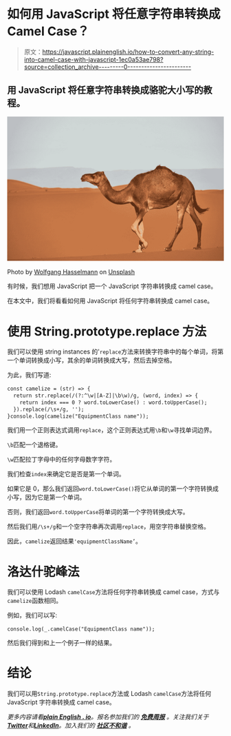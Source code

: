 # 如何用 JavaScript 将任意字符串转换成 Camel Case？

> 原文：<https://javascript.plainenglish.io/how-to-convert-any-string-into-camel-case-with-javascript-1ec0a53ae798?source=collection_archive---------0----------------------->

## 用 JavaScript 将任意字符串转换成骆驼大小写的教程。

![](img/1bf47b646f9da3b0da30e1657398b96b.png)

Photo by [Wolfgang Hasselmann](https://unsplash.com/@wolfgang_hasselmann?utm_source=medium&utm_medium=referral) on [Unsplash](https://unsplash.com?utm_source=medium&utm_medium=referral)

有时候，我们想用 JavaScript 把一个 JavaScript 字符串转换成 camel case。

在本文中，我们将看看如何用 JavaScript 将任何字符串转换成 camel case。

# 使用 String.prototype.replace 方法

我们可以使用 string instances 的'`replace`方法来转换字符串中的每个单词，将第一个单词转换成小写，其余的单词转换成大写，然后去掉空格。

为此，我们写道:

```
const camelize = (str) => {
  return str.replace(/(?:^\w|[A-Z]|\b\w)/g, (word, index) => {
    return index === 0 ? word.toLowerCase() : word.toUpperCase();
  }).replace(/\s+/g, '');
}console.log(camelize("EquipmentClass name"));
```

我们用一个正则表达式调用`replace`，这个正则表达式用`\b`和`\w`寻找单词边界。

`\b`匹配一个退格键。

`\w`匹配拉丁字母中的任何字母数字字符。

我们检查`index`来确定它是否是第一个单词。

如果它是 0，那么我们返回`word.toLowerCase()`将它从单词的第一个字符转换成小写，因为它是第一个单词。

否则，我们返回`word.toUpperCase`将单词的第一个字符转换成大写。

然后我们用`/\s+/g`和一个空字符串再次调用`replace`，用空字符串替换空格。

因此，`camelize`返回结果`'equipmentClassName’`。

# 洛达什驼峰法

我们可以使用 Lodash `camelCase`方法将任何字符串转换成 camel case，方式与`camelize`函数相同。

例如，我们可以写:

```
console.log(_.camelCase("EquipmentClass name"));
```

然后我们得到和上一个例子一样的结果。

# 结论

我们可以用`String.prototype.replace`方法或 Lodash `camelCase`方法将任何 JavaScript 字符串转换成 camel case。

*更多内容请看*[***plain English . io***](https://plainenglish.io/)*。报名参加我们的* [***免费周报***](http://newsletter.plainenglish.io/) *。关注我们关于*[***Twitter***](https://twitter.com/inPlainEngHQ)*和*[***LinkedIn***](https://www.linkedin.com/company/inplainenglish/)*。加入我们的* [***社区不和谐***](https://discord.gg/GtDtUAvyhW) *。*